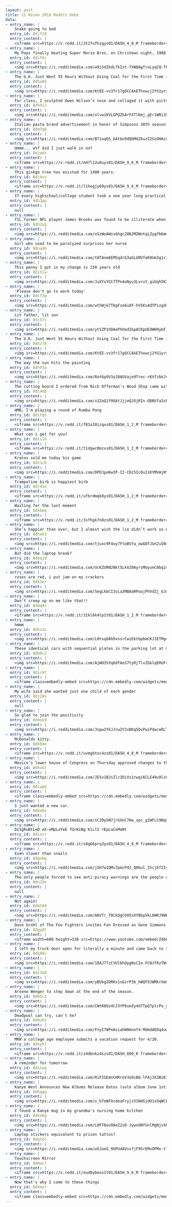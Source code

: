 ```yaml
---
layout: post
title: 21 Nisan 2018 Reddit Debe
data:
- entry_name: |
    Snake going to bed
  entry_id: 8djf19
  entry_content: |
    <iframe src=https://v.redd.it/2t27ufhzgys01/DASH_4_8_M frameborder=0></iframe>
- entry_name: |
    My Pops finally beating Super Mario Bros. on Christmas night, 1988. The Nintendo was a present for me and my sister.
  entry_id: 8dif6c
  entry_content: |
    <img src=https://i.redditmedia.com/w9iSdZkdLfkIxt-fXWQAgfroLyqCQ-fFysfZF1Q32CE.png?s=e1e059bfaedd7e88d5a15f70330de169 frameborder=0>
- entry_name: |
    The U.K. Just Went 55 Hours Without Using Coal for the First Time in History
  entry_id: 8dha8k
  entry_content: |
    <img src=https://i.redditmedia.com/KtEE-vv3fr17gOCCAkEThxwcj2YG1yrscLmA23SimjA.jpg?s=23744d56a5d4163c5a2e92c92824b4fb frameborder=0>
- entry_name: |
    For class, I sculpted Owen Wilson’s nose and collaged it with pictures of Owen Wilson to create Owen Wilson’s Wow meme. My teacher did not get it.
  entry_id: 8dk4i2
  entry_content: |
    <img src=https://i.redditmedia.com/olvwiKVLGPQZkArFXTlKmj_gEr1WRi35vTGP2AJouc4.jpg?s=c523e50fa8e577401b344958bc46d162 frameborder=0>
- entry_name: |
    Italian pasta brand advertisement in honor of Simpsons 30th season
  entry_id: 8dm7q8
  entry_content: |
    <img src=https://i.redditmedia.com/B71oqOS_kAtbo9dQbMd26uzI2UzOHAzrp0BZMc7YkIM.png?s=02365b6387f5a17ba40cf80f961615cc frameborder=0>
- entry_name: |
    Ummm... wtf did I just walk in on?
  entry_id: 8djwdx
  entry_content: |
    <iframe src=https://v.redd.it/m47l12u8uys01/DASH_9_6_M frameborder=0></iframe>
- entry_name: |
    This ginkgo tree has existed for 1400 years.
  entry_id: 8dj4vv
  entry_content: |
    <iframe src=https://v.redd.it/l1hegjy69ys01/DASH_9_6_M frameborder=0></iframe>
- entry_name: |
    If every highschool/college student took a one year long practical course where they work one semester in retail and one semester in food service, there would be far less rude customers
  entry_id: 8dh3pp
  entry_content: |
    null
- entry_name: |
    TIL former NFL player James Brooks was found to be illiterate when he was unable to read court documents after admitting to not paying over $100k in child support. When the judge asked how he graduated from Auburn without being able to read, he said, Didn't have to go to to class.
  entry_id: 8dh2yg
  entry_content: |
    <img src=https://i.redditmedia.com/oSzWoAWzxGhgcZANJMZWntqiZygfb6mmBzYbKTCaA6k.jpg?s=a5c13b90168b03ef1b2e73100c5bb736 frameborder=0>
- entry_name: |
    Girl who used to be paralyzed surprises her nurse
  entry_id: 8dnad6
  entry_content: |
    <img src=https://i.redditmedia.com/t0TAnm6EMSqdrG3aGLGMVfeK0Um3g1r3Oeqf7UapUIc.gif?fm=jpg&s=505eb1893635af284b4e6332f383215b frameborder=0>
- entry_name: |
    This penny I got in my change is 150 years old
  entry_id: 8di5lw
  entry_content: |
    <img src=https://i.redditmedia.com/JuXYxYGt7TPn4oNyu3LvruY_qiUqh5K3Fkr2L9rLIc4.jpg?s=5fc24d8f504438abebfa4755a8e36981 frameborder=0>
- entry_name: |
    'Please don't go to work today'
  entry_id: 8dlf3q
  entry_content: |
    <img src=https://i.redditmedia.com/wthWjG7T6gFze6uXF-hV5Ks4dfPizgdvXWBNO2MKU1k.jpg?s=de1b562745a95e09599a9b44038478c3 frameborder=0>
- entry_name: |
    Lit father, lit son
  entry_id: 8dj57c
  entry_content: |
    <img src=https://i.redditmedia.com/ytSZP1hDAoPhOedIkpACKpUEdWH9ybF_WXGn8tme4XM.jpg?s=56d016f0e009f06680956ecf754494b9 frameborder=0>
- entry_name: |
    The U.K. Just Went 55 Hours Without Using Coal for the First Time in History
  entry_id: 8dhz78
  entry_content: |
    <img src=https://i.redditmedia.com/KtEE-vv3fr17gOCCAkEThxwcj2YG1yrscLmA23SimjA.jpg?s=23744d56a5d4163c5a2e92c92824b4fb frameborder=0>
- entry_name: |
    The way the sun hits the painting
  entry_id: 8dh93a
  entry_content: |
    <img src=https://i.redditmedia.com/Rot6pOV3y1BAUVaje9Trec-rKVfzbkJvYZnhF5Nl4sc.jpg?s=b4e1c3a4822955003b45d5675e93cb7b frameborder=0>
- entry_name: |
    The cutting board I ordered from Nick Offerman's Wood Shop came with a note.
  entry_id: 8di4mb
  entry_content: |
    <img src=https://i.redditmedia.com/x3ZoQ1f9XAtJjjeQJXjRIn-ODNSfa3zk9slg6AppxOw.jpg?s=5e2ade02e5b82cfeeb353cee937d6c0e frameborder=0>
- entry_name: |
    HMB, I'm playing a round of Rumba Pong
  entry_id: 8difgs
  entry_content: |
    <iframe src=https://v.redd.it/f81a10jzqxs01/DASH_1_2_M frameborder=0></iframe>
- entry_name: |
    What can i get for you?
  entry_id: 8dis16
  entry_content: |
    <iframe src=https://v.redd.it/t1dgwc0mzxs01/DASH_1_2_M frameborder=0></iframe>
- entry_name: |
    Kratos sold me today his game
  entry_id: 8dn1z6
  entry_content: |
    <img src=https://i.redditmedia.com/DPDJpoKwIP-I2-CDz5IcOuIiKYMVAjNYnPhmeOiaUFA.jpg?s=94d442702b7a7229fe194c4560d4daf3 frameborder=0>
- entry_name: |
    Trampoline birb is happiest birb
  entry_id: 8dj41e
  entry_content: |
    <iframe src=https://v.redd.it/ufbrdmqk8ys01/DASH_1_2_M frameborder=0></iframe>
- entry_name: |
    Waiting for the last moment
  entry_id: 8dkbmq
  entry_content: |
    <iframe src=https://v.redd.it/3sfhgk7n8zs01/DASH_1_2_M frameborder=0></iframe>
- entry_name: |
    She’s happier than ever, but I almost wish the lie didn’t work so well.
  entry_id: 8dhak3
  entry_content: |
    <img src=https://i.redditmedia.com/tjuxc9F4oy7FtoBSYa_owGDfJUn2iQ04Zp2wfn5phvQ.jpg?s=31a8590027c3ff2ec48082aafdda8c5c frameborder=0>
- entry_name: |
    But did the laptop break?
  entry_id: 8dkqj9
  entry_content: |
    <img src=https://i.redditmedia.com/UcKZURN2NktSLkXZ0AyrsMUyueC0bq14bcc5V964O38.png?s=b78e4a00582d4b131d10266c2b2d3440 frameborder=0>
- entry_name: |
    roses are red, i put jam on my crackers
  entry_id: 8dk5er
  entry_content: |
    <img src=https://i.redditmedia.com/SegLkbCI3cLa3MBAaRPoajPhVdZj_GJonJcSqup9LQ8.jpg?s=f17edf400d2d70617fae1171cc52d475 frameborder=0>
- entry_name: |
    Don't creep up on me like that!!
  entry_id: 8dmq4i
  entry_content: |
    <iframe src=https://v.redd.it/31kl6k4tp1t01/DASH_1_2_M frameborder=0></iframe>
- entry_name: |
    hmmm
  entry_id: 8dhx3c
  entry_content: |
    <img src=https://i.redditmedia.com/L0txqOAhDvnsrCwzEktbpbmCKJJETMg433FWxfjZlHc.jpg?s=5483cdbf2b20885edd59f833484b280f frameborder=0>
- entry_name: |
    These identical cars with sequential plates in the parking lot at my local shopping mall.
  entry_id: 8dm8c2
  entry_content: |
    <img src=https://i.redditmedia.com/AjWO3SYq6dfAoS7tyRjTlvZGblqERUFrpgwsCV7mtEE.jpg?s=32a93c0aa960238123f91a67867fff91 frameborder=0>
- entry_name: |
  entry_id: 8dic07
  entry_content: |
    <iframe class=embedly-embed src=https://cdn.embedly.com/widgets/media.html?src=https%3A%2F%2Fgfycat.com%2Fifr%2FIlliterateOilyCarp&url=https%3A%2F%2Fgfycat.com%2FIlliterateOilyCarp&image=https%3A%2F%2Fthumbs.gfycat.com%2FIlliterateOilyCarp-size_restricted.gif&key=522baf40bd3911e08d854040d3dc5c07&type=text%2Fhtml&schema=gfycat width=600 height=600 scrolling=no frameborder=0 allowfullscreen></iframe>
- entry_name: |
    My wife said she wanted just one child of each gender
  entry_id: 8dj28s
  entry_content: |
    null
- entry_name: |
    So glad to join the positivity
  entry_id: 8dmse9
  entry_content: |
    <img src=https://i.redditmedia.com/Jnpw2YkJJrwZY3vBKq5DvPwiPdwceRLTXaJC0PQQwWM.jpg?s=843ad0f463f3d65b3450f23a7f2608a2 frameborder=0>
- entry_name: |
    McDonalds kitty.
  entry_id: 8dk6de
  entry_content: |
    <iframe src=https://v.redd.it/uvmgbtoc4zs01/DASH_4_8_M frameborder=0></iframe>
- entry_name: |
    Mexico’s lower house of Congress on Thursday approved changes to the constitution to eliminate immunity from prosecution for all public servants, including lawmakers and the president, a move meant to tackle deeply entrenched corruption.
  entry_id: 8dkuh7
  entry_content: |
    <img src=https://i.redditmedia.com/JE5v1BJsIlc2DiVs1rwqi6CLE49u9lcH1SVOoMRTF3k.jpg?s=4cb7ec0ff52613beffebf811899c3120 frameborder=0>
- entry_name: |
  entry_id: 8dla0d
  entry_content: |
    <iframe class=embedly-embed src=https://cdn.embedly.com/widgets/media.html?src=https%3A%2F%2Fgfycat.com%2Fifr%2FCavernousSingleChimpanzee&url=https%3A%2F%2Fgfycat.com%2FCavernousSingleChimpanzee&image=https%3A%2F%2Fthumbs.gfycat.com%2FCavernousSingleChimpanzee-size_restricted.gif&key=522baf40bd3911e08d854040d3dc5c07&type=text%2Fhtml&schema=gfycat width=600 height=480 scrolling=no frameborder=0 allowfullscreen></iframe>
- entry_name: |
    I just wanted a new car.
  entry_id: 8dke6s
  entry_content: |
    <img src=https://i.redditmedia.com/sC2DySN7jrGXoC7Hw_vpc_g1WFLC9NqXZVSeC2Z2Z9k.png?s=7071409c09451c4c9091ab9c918062fe frameborder=0>
- entry_name: |
    DiSgRuNtLeD eX-eMpLoYeE fUcKiNg KiLlS rEpLaCeMeNt
  entry_id: 8dixzr
  entry_content: |
    <iframe src=https://v.redd.it/s0g66prq3ys01/DASH_4_8_M frameborder=0></iframe>
- entry_name: |
    Even slower than snails
  entry_id: 8dgobg
  entry_content: |
    <img src=https://i.redditmedia.com/j5H7w1QMv7pmcP43_Q0bul_1hcj6f2Is5wn0PgFrkbc.jpg?s=6e269c85042953a1c484befd554b1907 frameborder=0>
- entry_name: |
    The only people forced to see anti-piracy warnings are the people who don't pirate movies.
  entry_id: 8dn25e
  entry_content: |
    null
- entry_name: |
    Not again!
  entry_id: 8dmt84
  entry_content: |
    <img src=https://i.redditmedia.com/AAVTr_T8CkQgCh05xXYBbpVkL6WRJ9WEgSkJ-mZFL1U.png?s=37dfdc8de9471455590934116cd9cee1 frameborder=0>
- entry_name: |
    Dave Grohl of The Foo Fighters invites Fan Dressed as Gene Simmons on Stage and The Kid Shreds. Austin, Tx 4-18-18
  entry_id: 8dgy8t
  entry_content: |
    <iframe width=600 height=338 src=https://www.youtube.com/embed/Z4b6BPaO944?feature=oembed&enablejsapi=1 frameborder=0 allow=autoplay; encrypted-media allowfullscreen></iframe>
- entry_name: |
    I left my truck door open for literally a minute and came back to this good boy. He’s not mine. Do dogs get to choose their owners like wands choose wizards?
  entry_id: 8dk08v
  entry_content: |
    <img src=https://i.redditmedia.com/1DAJ7TzCYUlbhOpgNsCIo-FCNJfRzTWv8oAdD1xHtXo.jpg?s=a1881c45b370a75c85afb86636589f9b frameborder=0>
- entry_name: |
  entry_id: 8di3a8
  entry_content: |
    <img src=https://i.redditmedia.com/yBUkg2DRKx1s6zrP3b_hWQF9JWMkrXmUZmjXTK3yfl0.jpg?s=5b17af8c1957830fa36cd442a5dd1598 frameborder=0>
- entry_name: |
    Arsene Wenger to step down at the end of the season.
  entry_id: 8dm5c1
  entry_content: |
    <img src=https://i.redditmedia.com/CWtK8Uz4CJ3YP8sm3y4d7TpQ7plcPo_y40_v8piXoU8.jpg?s=470e61a6bc323ccf0706eacd226cc43f frameborder=0>
- entry_name: |
    Deadpool can try, can't he?
  entry_id: 8dmuhv
  entry_content: |
    <img src=https://i.redditmedia.com/FnyI7WFmAsiahW8mnef4-MdmdAEDq4uw1ZDykD580rM.gif?fm=jpg&s=45f9b90b43127cb5edc93e3725add16b frameborder=0>
- entry_name: |
    MRW a college age employee submits a vacation request for 4/20.
  entry_id: 8dkyhl
  entry_content: |
    <iframe src=https://v.redd.it/z4dbnkz4szs01/DASH_600_K frameborder=0></iframe>
- entry_name: |
    A reminder for tomorrow
  entry_id: 8diiwg
  entry_content: |
    <img src=https://i.redditmedia.com/RiFIGEmnCHRroV3o9iBQ-lFAj3X3BiK1HTO6cVWxVVM.jpg?s=d2e27b011789c52753654129bafcec26 frameborder=0>
- entry_name: |
    Kanye West Announces New Albums Release Dates (solo album June 1st, another album with Kid Cudi on June 8)
  entry_id: 8dhggq
  entry_content: |
    <img src=https://i.redditmedia.com/v_bTeNFXcdeaFryjiV1NdGjdO1xOqWCL6NdQ3TPKe1Q.jpg?s=7bc145d353cf575fd48edb11a0b4c0c9 frameborder=0>
- entry_name: |
    I found a Kanye mug in my grandma's nursing home kitchen
  entry_id: 8dke8g
  entry_content: |
    <img src=https://i.redditmedia.com/L0FT8ovOAoZ2vD-JywxONYSnlMgNjskNU-NR-ODCagw.jpg?s=d434d90081702ac7c0f56eba80c1dda9 frameborder=0>
- entry_name: |
    Laptop stickers equivalent to prison tattos?
  entry_id: 8dgtdc
  entry_content: |
    <img src=https://i.redditmedia.com/w5JoeG_9UPU4AVssfjF95rEMvOPMx-tf52aPxzWQc_M.png?s=7918ddf9f96e4160ad7fac0588941417 frameborder=0>
- entry_name: |
    Touchscreen Mirror
  entry_id: 8dmwcl
  entry_content: |
    <iframe src=https://v.redd.it/eud0ybeov1t01/DASH_9_6_M frameborder=0></iframe>
- entry_name: |
    Now that's why I come to these things
  entry_id: 8dkmzr
  entry_content: |
    <iframe class=embedly-embed src=https://cdn.embedly.com/widgets/media.html?src=https%3A%2F%2Fgfycat.com%2Fifr%2FPoliticalPointlessCricket&url=https%3A%2F%2Fgfycat.com%2FPoliticalPointlessCricket&image=https%3A%2F%2Fthumbs.gfycat.com%2FPoliticalPointlessCricket-size_restricted.gif&key=2aa3c4d5f3de4f5b9120b660ad850dc9&type=text%2Fhtml&schema=gfycat width=600 height=338 scrolling=no frameborder=0 allowfullscreen></iframe>
---
```

